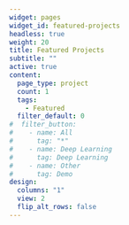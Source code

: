 ```yaml
---
widget: pages
widget_id: featured-projects
headless: true
weight: 20
title: Featured Projects
subtitle: ""
active: true
content:
  page_type: project
  count: 1
  tags: 
    - Featured
  filter_default: 0
#  filter_button:
#    - name: All
#      tag: "*"
#    - name: Deep Learning
#      tag: Deep Learning
#    - name: Other
#      tag: Demo
design:
  columns: "1"
  view: 2
  flip_alt_rows: false
---
```

